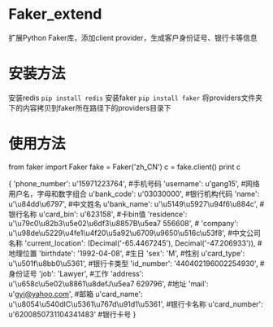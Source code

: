 # Faker_extend
扩展Python Faker库，添加client provider，生成客户身份证号、银行卡等信息

# 安装方法
安装redis
`pip install redis`
安装faker
`pip install faker`
将providers文件夹下的内容拷贝到faker所在路径下的providers目录下

# 使用方法
from faker import Faker
fake = Faker('zh_CN')
c = fake.client()
print c

>>>
{
'phone_number': u'15971223764',         #手机号码
'username': u'gang15',                  #网络用户名，字母和数字组合
u'bank_code': u'03030000',              #银行机构代码
'name': u'\u84dd\u6797',                #中文姓名
u'bank_name': u'\u5149\u5927\u94f6\u884c',  #银行名称
u'card_bin': u'623158',                     #卡bin值
'residence': u'\u79c0\u82b3\u5e02\u6df3\u8857B\u5ea7 556608',   #
'company': u'\u98de\u5229\u4fe1\u4f20\u5a92\u6709\u9650\u516c\u53f8',       #中文公司名称
'current_location': (Decimal('-65.4467245'), Decimal('-47.206933')),        #地理位置
'birthdate': '1992-04-08',                                                  #生日
'sex': 'M',                                                                 #性别
u'card_type': u'\u501f\u8bb0\u5361',                                        #银行卡类型
'id_number': '440402196002254930',                                          #身份证号
'job': 'Lawyer',                                                            #工作
'address': u'\u658c\u5e02\u8861\u8defJ\u5ea7 629796',                       #地址
'mail': u'gyi@yahoo.com',                                                   #邮箱
u'card_name': u'\u8054\u540dIC\u5361\u767d\u91d1\u5361',                    #银行卡名称
u'card_number': u'6200850731104341483'                                      #银行卡号
} 
